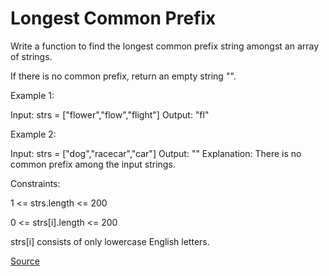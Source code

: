 # Longest Common Prefix

Write a function to find the longest common prefix string amongst an array of strings.

If there is no common prefix, return an empty string "".



Example 1:

Input: strs = ["flower","flow","flight"]
Output: "fl"

Example 2:

Input: strs = ["dog","racecar","car"]
Output: ""
Explanation: There is no common prefix among the input strings.


Constraints:

1 <= strs.length <= 200

0 <= strs[i].length <= 200

strs[i] consists of only lowercase English letters.

[Source](https://leetcode.com/problems/longest-common-prefix/)